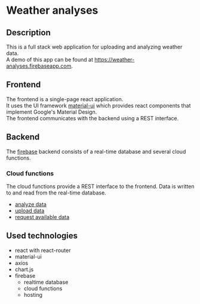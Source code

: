 # Weather analyses

## Description
This is a full stack web application for uploading and analyzing weather data.\
A demo of this app can be found at https://weather-analyses.firebaseapp.com.

## Frontend
The frontend is a single-page react application.\
It uses the UI framework [material-ui](https://material-ui-next.com/) which provides react components that implement Google's Material Design.\
The frontend communicates with the backend using a REST interface.

## Backend
The [firebase](https://firebase.google.com/) backend consists of a real-time database and several cloud functions.

### Cloud functions
The cloud functions provide a REST interface to the frontend. Data is written to and read from the real-time database.
- [analyze data](functions/analyzedata.js)
- [upload data](functions/dataupload.js)
- [request available data](functions/availabledata.js)

## Used technologies
- react with react-router
- material-ui
- axios
- chart.js
- firebase
  - realtime database
  - cloud functions
  - hosting